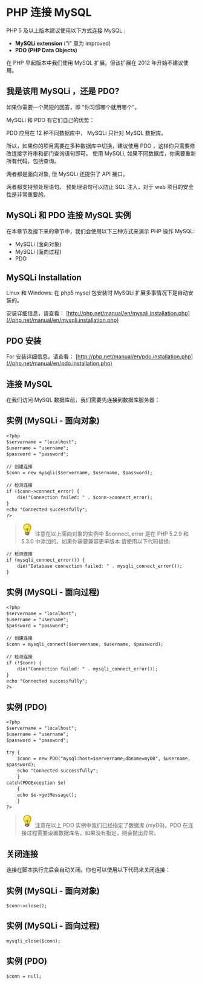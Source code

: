 
# PHP 连接 MySQL

PHP 5 及以上版本建议使用以下方式连接 MySQL :

*   **MySQLi extension** ("i" 意为 improved)
*   **PDO (PHP Data Objects)**

在 PHP 早起版本中我们使用 MySQL 扩展。但该扩展在 2012 年开始不建议使用。

## 我是该用 MySQLi ，还是 PDO?

如果你需要一个简短的回答，即 "你习惯哪个就用哪个"。

MySQLi 和 PDO 有它们自己的优势：

PDO 应用在 12 种不同数据库中， MySQLi 只针对 MySQL 数据库。

所以，如果你的项目需要在多种数据库中切换，建议使用 PDO ，这样你只需要修改连接字符串和部门查询语句即可。 使用 MySQLi, 如果不同数据库，你需要重新所有代码，包括查询。

两者都是面向对象, 但 MySQLi 还提供了 API 接口。

两者都支持预处理语句。 预处理语句可以防止 SQL 注入，对于 web 项目的安全性是非常重要的。

## MySQLi 和 PDO 连接 MySQL 实例

在本章节及接下来的章节中，我们会使用以下三种方式来演示 PHP 操作 MySQL:

*   MySQLi (面向对象)
*   MySQLi (面向过程)
*   PDO

## MySQLi Installation

Linux 和 Windows: 在 php5 mysql 包安装时 MySQLi 扩展多事情况下是自动安装的。

安装详细信息，请查看： [http://php.net/manual/en/mysqli.installation.php](//php.net/manual/en/mysqli.installation.php)

## PDO 安装

For 安装详细信息，请查看： [http://php.net/manual/en/pdo.installation.php](//php.net/manual/en/pdo.installation.php)

## 连接 MySQL

在我们访问 MySQL 数据库前，我们需要先连接到数据库服务器：

## 实例 (MySQLi - 面向对象)

```
<?php  
$servername = "localhost";  
$username = "username";  
$password = "password";  

// 创建连接  
$conn = new mysqli($servername, $username, $password);  

// 检测连接  
if ($conn->connect_error) {  
    die("Connection failed: " . $conn->connect_error);  
}  
echo "Connected successfully";  
?>
```

> ![](../img/lamp.jpg)
> 注意在以上面向对象的实例中 $connect_error 是在 PHP 5.2.9 和 5.3.0 中添加的。如果你需要兼容更早版本 请使用以下代码替换:  

```
// 检测连接  
if (mysqli_connect_error()) {  
    die("Database connection failed: " . mysqli_connect_error());  
}
```

## 实例 (MySQLi - 面向过程)

```
<?php  
$servername = "localhost";  
$username = "username";  
$password = "password";  

// 创建连接  
$conn = mysqli_connect($servername, $username, $password);  

// 检测连接  
if (!$conn) {  
    die("Connection failed: " . mysqli_connect_error());  
}  
echo "Connected successfully";  
?>
```

## 实例 (PDO)

```
<?php  
$servername = "localhost";  
$username = "username";  
$password = "password";  

try {  
    $conn = new PDO("mysql:host=$servername;dbname=myDB", $username, $password);  
    echo "Connected successfully";  
    }  
catch(PDOException $e)  
    {  
    echo $e->getMessage();  
    }  
?>
```

> ![](../img/lamp.jpg)
> 注意在以上 PDO 实例中我们已经指定了数据库 (myDB)。PDO 在连接过程需要设置数据库名。如果没有指定，则会抛出异常。

## 关闭连接

连接在脚本执行完后会自动关闭。你也可以使用以下代码来关闭连接：

## 实例 (MySQLi - 面向对象)

```
$conn->close();
```

## 实例 (MySQLi - 面向过程)

```
mysqli_close($conn);
```

## 实例 (PDO)

```
$conn = null;
```
